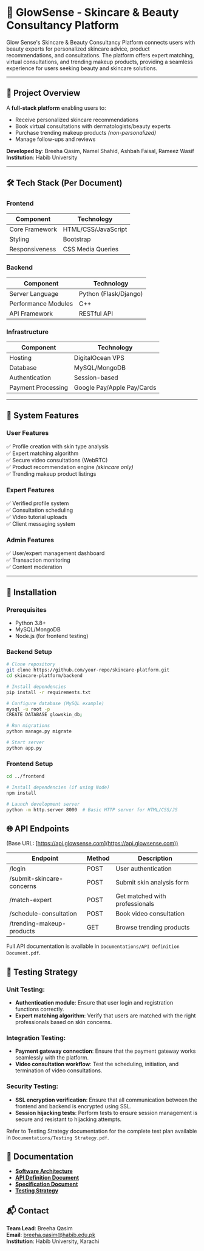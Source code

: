 # 💄 GlowSense - Skincare & Beauty Consultancy Platform  
Glow Sense's Skincare &amp; Beauty Consultancy Platform connects users with beauty experts for personalized skincare advice, product recommendations, and consultations. The platform offers expert matching, virtual consultations, and trending makeup products, providing a seamless experience for users seeking beauty and skincare solutions.

---

## 📌 Project Overview  
A **full-stack platform** enabling users to:  
- Receive personalized skincare recommendations  
- Book virtual consultations with dermatologists/beauty experts  
- Purchase trending makeup products *(non-personalized)*  
- Manage follow-ups and reviews  

**Developed by**: Breeha Qasim, Namel Shahid, Ashbah Faisal, Rameez Wasif  
**Institution**: Habib University  

---

## 🛠️ Tech Stack (Per Document)  

### **Frontend**  
| Component       | Technology       |  
|-----------------|------------------|  
| Core Framework  | HTML/CSS/JavaScript |  
| Styling         | Bootstrap        |  
| Responsiveness  | CSS Media Queries|  

### **Backend**  
| Component            | Technology       |  
|----------------------|------------------|  
| Server Language      | Python (Flask/Django) |  
| Performance Modules  | C++              |  
| API Framework        | RESTful API      |  

### **Infrastructure**  
| Component          | Technology       |  
|--------------------|------------------|  
| Hosting            | DigitalOcean VPS |  
| Database           | MySQL/MongoDB    |  
| Authentication     | Session-based    |  
| Payment Processing | Google Pay/Apple Pay/Cards |  

---

## 🚀 System Features  

### **User Features**  
✅ Profile creation with skin type analysis  
✅ Expert matching algorithm  
✅ Secure video consultations (WebRTC)  
✅ Product recommendation engine *(skincare only)*  
✅ Trending makeup product listings  

### **Expert Features**  
✅ Verified profile system  
✅ Consultation scheduling  
✅ Video tutorial uploads  
✅ Client messaging system  

### **Admin Features**  
✅ User/expert management dashboard  
✅ Transaction monitoring  
✅ Content moderation  

---

## 🔧 Installation  

### Prerequisites  
- Python 3.8+  
- MySQL/MongoDB  
- Node.js (for frontend testing)  

### Backend Setup  
```bash
# Clone repository
git clone https://github.com/your-repo/skincare-platform.git
cd skincare-platform/backend

# Install dependencies
pip install -r requirements.txt

# Configure database (MySQL example)
mysql -u root -p
CREATE DATABASE glowskin_db;

# Run migrations
python manage.py migrate

# Start server
python app.py
```
### Frontend Setup  
```bash
cd ../frontend

# Install dependencies (if using Node)
npm install

# Launch development server
python -m http.server 8000  # Basic HTTP server for HTML/CSS/JS
```

## 🌐 API Endpoints

(Base URL: [https://api.glowsense.com](https://api.glowsense.com))

| Endpoint                        | Method | Description                                |
|----------------------------------|--------|--------------------------------------------|
| /login                           | POST   | User authentication                       |
| /submit-skincare-concerns        | POST   | Submit skin analysis form                  |
| /match-expert                    | POST   | Get matched with professionals            |
| /schedule-consultation           | POST   | Book video consultation                    |
| /trending-makeup-products        | GET    | Browse trending products                  |

Full API documentation is available in `Documentations/API Definition Document.pdf`.


## 🧪 Testing Strategy

### Unit Testing:
* **Authentication module**: Ensure that user login and registration functions correctly.
* **Expert matching algorithm**: Verify that users are matched with the right professionals based on skin concerns.

### Integration Testing:
* **Payment gateway connection**: Ensure that the payment gateway works seamlessly with the platform.
* **Video consultation workflow**: Test the scheduling, initiation, and termination of video consultations.

### Security Testing:
* **SSL encryption verification**: Ensure that all communication between the frontend and backend is encrypted using SSL.
* **Session hijacking tests**: Perform tests to ensure session management is secure and resistant to hijacking attempts.

Refer to Testing Strategy documentation for the complete test plan available in `Documentations/Testing Strategy.pdf`.

## 📄 Documentation
* [**Software Architecture**](https://github.com/breehaqasim/GlowSense-Skincare-Beauty-Consultancy-Platform/blob/main/Documentations/Software%20Architecture%20Document.pdf)
* [**API Definition Document**](https://github.com/breehaqasim/GlowSense-Skincare-Beauty-Consultancy-Platform/blob/main/Documentations/API%20Definition%20Document.pdf)
* [**Specification Document**](https://github.com/breehaqasim/GlowSense-Skincare-Beauty-Consultancy-Platform/blob/main/Documentations/Specification_Document.pdf)
* [**Testing Strategy**](https://github.com/breehaqasim/GlowSense-Skincare-Beauty-Consultancy-Platform/blob/main/Documentations/Test%20Strategy.pdf)


## 📬 Contact
**Team Lead**: Breeha Qasim  
**Email**: breeha.qasim@habib.edu.pk  
**Institution**: Habib University, Karachi


